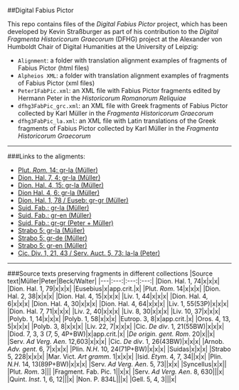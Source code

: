 ##Digital Fabius Pictor

This repo contains files of the <i>Digital Fabius Pictor</i> project, which has been developed by Kevin Straßburger as part of his contribution to the <i>Digital Fragmenta Historicorum Graecorum</i> (DFHG) project at the Alexander von Humboldt Chair of Digital Humanities at the University of Leipzig:

* `Alignment`: a folder with translation alignment examples of fragments of Fabius Pictor (html files)
* `Alpheios XML`: a folder with translation alignment examples of fragments of Fabius Pictor (xml files)
* `Peter1FabPic.xml`: an XML file with Fabius Pictor fragments edited by Hermann Peter in the <i>Historicorum Romanorum Reliquiae</i>
* `dfhg3FabPic_grc.xml`: an XML file with Greek fragments of Fabius Pictor collected by Karl Müller in the <i>Fragmenta Historicorum Graecorum</I>
* `dfhg3FabPic_la.xml`: an XML file with Latin translations of the Greek fragments of Fabius Pictor collected by Karl Müller in the <i>Fragmenta Historicorum Graecorum</i>

***
###Links to the aligments:
* [Plut. *Rom.* 14: gr-la (Müller)](http://sosol.perseids.org/alpheios/app/align-editsentence-perseids.xhtml?s=1&numSentences=1&doc=28293)
* [Dion. Hal. 7, 4: gr-la (Müller)](http://sosol.perseids.org/alpheios/app/align-editsentence-perseids.xhtml?s=1&numSentences=1&doc=28294)
* [Dion. Hal. 4, 15: gr-la (Müller)](http://sosol.perseids.org/alpheios/app/align-editsentence-perseids.xhtml?s=1&numSentences=1&doc=28443)
* [Dion Hal. 4, 6: gr-la (Müller)](http://sosol.perseids.org/alpheios/app/align-editsentence-perseids.xhtml?s=1&numSentences=1&doc=29162)
* [Dion. Hal. 1, 78 / Euseb: gr-gr (Müller)](http://sosol.perseids.org/alpheios/app/align-editsentence-perseids.xhtml?s=1&numSentences=1&doc=30264)
* [Suid. Fab.: gr-la (Müller)](http://sosol.perseids.org/alpheios/app/align-editsentence-perseids.xhtml?s=1&numSentences=1&doc=28298)
* [Suid. Fab.: gr-en (Müller)](http://sosol.perseids.org/alpheios/app/align-editsentence-perseids.xhtml?s=1&numSentences=1&doc=29438)
* [Suid. Fab.: gr-gr (Peter + Müller)](http://sosol.perseids.org/alpheios/app/align-editsentence-perseids.xhtml?s=1&numSentences=1&doc=30263)
* [Strabo 5: gr-la (Müller)](http://sosol.perseids.org/alpheios/app/align-editsentence-perseids.xhtml?s=1&numSentences=1&doc=28302)
* [Strabo 5: gr-de (Müller)](http://sosol.perseids.org/alpheios/app/align-editsentence-perseids.xhtml?s=1&numSentences=1&doc=33681)
* [Strabo 5: gr-en (Müller)](http://sosol.perseids.org/alpheios/app/align-editsentence-perseids.xhtml?s=1&numSentences=1&doc=33684)
* [Cic. Div. 1, 21, 43 / Serv. Auct. 5, 73: la-la (Peter)](http://sosol.perseids.org/alpheios/app/align-editsentence-perseids.xhtml?s=1&numSentences=1&doc=30266)

***
###Source texts preserving fragments in different collections
|Source text|Müller|Peter|Beck/Walter|
|---|:---:|:---:|:---:|
|Dion. Hal. 1, 74|x|x|x|
|Dion. Hal. 1, 79|x|x|x|
|Eusebius|x|app.crit.|x|
|Plut. *Rom*. 14|x|x|x|
|Dion. Hal. 2, 38|x|x|x|
|Dion. Hal. 4, 15|x|x|x|
|Liv. 1, 44|x|x|x|
|Dion. Hal. 4, 6|x|x|x|
|Dion. Hal. 4, 30|x|x|x|
|Dion. Hal. 4, 64|x|x|x|
|Liv. 1, 55(53P)|x|x|x|
|Dion. Hal. 7, 71|x|x|x|
|Liv. 2, 40|x|x|x|
|Liv. 8, 30|x|x|x|
|Liv. 10, 37|x|x|x|
|Polyb. 1, 14|x|x|x|
|Polyb. 1, 58|x|x|x|
|Eutrop. 3, 8|x|app.crit.|x|
|Oros. 4, 13, 5|x|x|x|
|Polyb. 3, 8|x|x|x|
|Liv. 22, 7|x|x|x|
|Cic. *De div*. 1, 21(55BW)|x|x|x|
|Diod. 7, 3, 3 (7, 5, 4P+BW)|x|app.crit.|x|
|*De origin. gent. Rom*. 20|x||x|
|Serv. *Ad Verg.  Aen*. 12,603|x|x|x| 
|Cic. *De div*. 1, 26(43BW)|x|x|x|
|Arnob. *Adv. gent*. 6, 7|x|x|x|
|Plin. *N.H*. 10, 24(71P+BW)|x|x|x|
|Suidas|x|x|x| 
|Strabo 5, 228|x|x|x|
|Mar. Vict. *Art gramm*. 1|x|x|x|
|Isid. *Etym*. 4, 7, 34||x|x|
|Plin. *N.H*. 14, 13(89P+BW)|x|x|x|
|Serv. *Ad Verg. Aen*. 5, 73||x|x|
|Syncellus|x|x||
|Plut. *Rom*. 3|||
|Fragment. Fab. Pic. 1||x|x|
|Serv. *Ad Verg. Aen*. 8, 630|||x|
|Quint. *Inst*. 1, 6, 12|||x|
|Non. P. 834L|||x|
|Gell. 5, 4, 3|||x|
